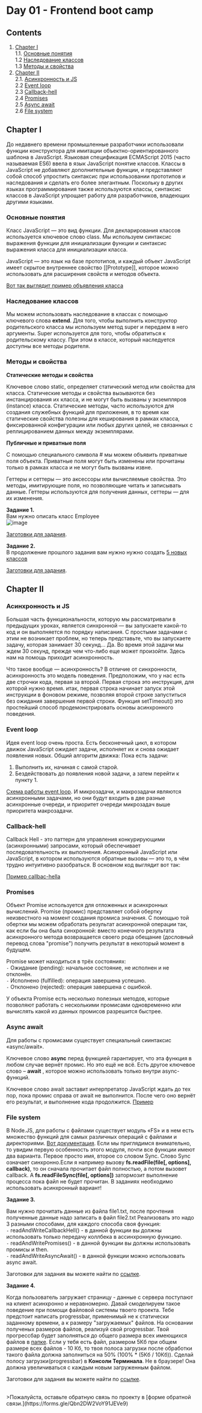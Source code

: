 #  Day 01 - Frontend boot camp


## Contents

1. [Chapter I](#chapter-i) \
   1.1. [Основные понятия ](#основные-понятия) \
   1.2 [Наследование классов](#наследование-классов) \
   1.3 [Методы и свойства](#методы-и-свойства)
2. [Chapter II](#chapter-ii) \
   2.1. [Асинхронность и JS](#асинхронность-и-js) \
   2.2 [Event loop](#event-loop) \
   2.3 [Callback-hell](#callback-hell) \
   2.4 [Promises](#promises) \
   2.5 [Async await](#async-await) \
   2.6 [File system](#file-system) 


## Chapter I

До недавнего времени промышленные разработчики использовали функции конструктора для имитации объектно-ориентированного шаблона в JavaScript. Языковая спецификация ECMAScript 2015 (часто называемая ES6) ввела в язык JavaScript понятие классов. Классы в JavaScript не добавляют дополнительные функции, и представляют собой способ упростить синтаксис при использовании прототипов и наследования и сделать его более элегантным. Поскольку в других языках программирования также используются классы, синтаксис классов в JavaScript упрощает работу для разработчиков, владеющих другими языками. 

### Основные понятия 

Класс JavaScript — это вид функции. Для декларирования классов используется ключевое слово class. Мы используем синтаксис выражения функции для инициализации функции и синтаксис выражения класса для инициализации класса.

JavaScript — это язык на базе прототипов, и каждый объект JavaScript имеет скрытое внутреннее свойство [[Prototype]], которое можно использовать для расширения свойств и методов объекта.

[Вот так выглядит пример объявления класса](./materials/Classes.md)

### Наследование классов 

Мы можем использовать наследование в классах с помощью ключевого слова **extend**. Для того, чтобы выполнить конструктор родительского класса мы используем метод super и передаем в него аргументы. Super используется для того, чтобы обратиться к родительскому классу. При этом в классе, который наследуется доступны все методы родителя.

### Методы и свойства

**Статические методы и свойства** 

Ключевое слово static, определяет статический метод или свойства для класса. Статические методы и свойства вызываются без инстанцирования их класса, и не могут быть вызваны у экземпляров (instance) класса. Статические методы, часто используются для создания служебных функций для приложения, в то время как статические свойства полезны для кеширования в рамках класса, фиксированной конфигурации или любых других целей, не связанных с реплицированием данных между экземплярами.

**Публичные и приватные поля** 

С помощью специального символа # мы можем объявить приватные поля объекта. Приватные поля могут быть изменены или прочитаны только в рамках класса и не могут быть вызваны извне.

Геттеры и сеттеры — это аксессоры или вычисляемые свойства. Это методы, имитирующие поля, но позволяющие читать и записывать данные.
Геттеры используются для получения данных, сеттеры — для их изменения.

**Задание 1.**  
Вам нужно описать класс Employee \
![image](https://user-images.githubusercontent.com/48245816/170902240-ab540276-e2b6-450f-ac32-d11ced7580ea.png)

[Заготовки для задания](./src/chapter_1/classes.js).
<br>

**Задание 2.**  
В продолжение прошлого задания вам нужно нужно создать [5 новых классов](./src/chapter_1/Hard_classes.md)

[Заготовки для задания](./src/chapter_1/hard_classes.js).
<br>
## Chapter II

### Асинхронность и JS

Большая часть функциональности, которую мы рассматривали в предыдущих уроках, является синхронной — вы запускаете какой-то код и он выполняется по порядку написания.
С простыми задачами с этим не возникает проблем, но теперь представьте, что вы запускаете задачу, которая занимает 30 секунд... Да. Во время этой задачи мы ждем 30 секунд, прежде чем что-либо еще может произойти. Здесь нам на помощь приходит асинхронность.

Что такое вообще — асинхронность? В отличие от синхронности, асинхронность это модель поведения. Предположим, что у нас есть две строчки кода, первая за второй. Первая строка это инструкция, для которой нужно время. итак, первая строка начинает запуск этой инструкции в фоновом режиме, позволяя второй строке запуститься без ожидания завершения первой строки.
Функция setTimeout() это простейший способ продемонстрировать основы асинхронного поведения.

### Event loop

Идея event loop очень проста. Есть бесконечный цикл, в котором движок JavaScript ожидает задачи, исполняет их и снова ожидает появления новых.
Общий алгоритм движка:
Пока есть задачи:
1. Выполнить их, начиная с самой старой.
2. Бездействовать до появления новой задачи, а затем перейти к пункту 1.

[Схема работы event loop](./materials/Event_loop.md).
И микрозадачи, и макрозадачи являются асинхронными задачами, но они будут входить в две разные асинхронные очереди, и приоритет очереди микрозадач выше приоритета макрозадачи.

### Callback-hell

Callback Hell - это паттерн для управления конкурирующими (асинхронными) запросами, который обеспечивает последовательность их выполнения.
Асинхронный JavaScript или JavaScript, в котором используются обратные вызовы — это то, в чём трудно интуитивно разобраться. 
В основном код выглядит вот так:

[Пример callbac-hella](./materials/CallBackHell.md)
### Promises

Объект Promise используется для отложенных и асинхронных вычислений.
Promise (промис) представляет собой обертку неизвестного на момент создания промиса значения. С помощью той обертки мы можем обработать результат асинхронной операции так, как если бы она была синхронной: вместо конечного результата асинхронного метода возвращается своего рода обещание (дословный перевод слова "promise") получить результат в некоторый момент в будущем.

Promise может находиться в трёх состояниях: \
`-` Ожидание (pending): начальное состояние, не исполнен и не отклонён. \
`-` Исполнено (fulfilled): операция завершена успешно. \
`-` Отклонено (rejected): операция завершена с ошибкой. 

У объекта Promise есть несколько полезных методов, которые позволяют работать с несколькими промисами одновременно или вычислять какой из данных промисов разрешится быстрее.

### Async await

Для работы с промисами существует специальный сиинтаксис «async/await».

Ключевое слово **async** перед функцией гарантирует, что эта функция в любом случае вернёт промис. Но это ещё не всё. Есть другое ключевое слово – **await** , которое можно использовать только внутри async-функций. 

Ключевое слово await заставит интерпретатор JavaScript ждать до тех пор, пока промис справа от await не выполнится. После чего оно вернёт его результат, и выполнение кода продолжится. [Пример](./materials/Async_await.md)

### File system

В Node.JS, для работы с файлами существует модуль «FS» и в нем есть множество функций для самых различных операций с файлами и директориями. [Вот документация](https://nodejs.org/api/fs.html). Если мы приглядимся внимательно, то увидим первую особенность этого модуля, почти все функции имеют два варианта. Первое просто имя, второе со словом Sync. Слово Sync означает синхронно.Если я например вызову **fs.readFile(file[, options], callback)**, то он сначала прочитает файл полностью, а потом вызовет callback. А **fs.readFileSync(file[, options])** затормозит выполнение процесса пока файл не будет прочитан. В заданиях необходимо использовать асинхронный вариант!

**Задание 3.**  

Вам нужно прочитать данные из файла file1.txt, после прочтения полученные данные надо записать в файл file2.txt Реализовать это надо 3 разными способами, для каждого способа своя функция: \
`-` readAndWriteCallbackHell() - в данной функции вы должны использовать только передачу коллбека в ассинхронную функцию. \
`-` readAndWritePromises() - в данной функции вы должны использовать промисы и then. \
`-` readAndWriteAsyncAwait() - в данной функции можно использовать async await.

Заготовки для задания вы можете найти по [ссылке](./src/chapter_2/fsSimple.js).
<br>

**Задание 4.**  

Когда пользователь загружает страницу - данные с сервера поступают на клиент асинхронно и неравномерно. 
Давай смоделируем такое поведение при помощи файловой системы твоего проекта. Тебе предстоит написать progressbar, применимый не к статически заданному времени, а к размеру "загружаемых" файлов. На основании полученых размеров файлов, реализуй свой progressbar. 
Твой прогрессбар будет заполняться до общего размера всех имеющихся файлов в [папке](./src/chapter_2/files/fsHard). Если у тебя есть файл, размером 5Кб при общем размере всех файлов - 10 Кб, то твоя полоса загрузки после обработки такого файла должна заполниться на 50% (100% * (5Кб / 10Кб)). 
Сделай полосу загрузки(progressbar) в **Консоли Терминала**. Не в браузере! Она должна увеличиваться с каждым новым загруженным файлом.

Заготовки для задания вы можете найти по [ссылке](./src/chapter_2/fsHard.js).

<br>
>Пожалуйста, оставьте обратную связь по проекту в [форме обратной связи.](https://forms.gle/Qbn2DW2VoY91JEVe9)
